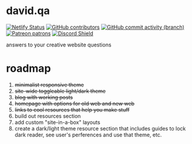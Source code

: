 # david.qa
[![Netlify Status](https://api.netlify.com/api/v1/badges/928a263a-3e20-435d-a043-b8d129e86422/deploy-status)](https://app.netlify.com/sites/davidqa/deploys)
[![GitHub contributors](https://img.shields.io/github/contributors/davidvkimball/blippi)](https://github.com/davidvkimball)
[![GitHub commit activity (branch)](https://img.shields.io/github/commit-activity/y/davidvkimball/davidqa/master)](https://github.com/davidvkimball/blippi/commits/master)
[![Patreon patrons](https://img.shields.io/badge/dynamic/json?color=%23e85b46&label=Patreon&query=data.attributes.patron_count&suffix=%20patrons&url=https%3A%2F%2Fwww.patreon.com%2Fapi%2Fcampaigns%2F154730)](https://patreon.com/davidvkimball)
[![Discord Shield](https://discordapp.com/api/guilds/267790395457536001/widget.png?style=shield)](https://discord.gg/melee)

answers to your creative website questions

# roadmap
1. ~~minimalist responsive theme~~
2. ~~site-wide toggleable light/dark theme~~
3. ~~blog with working posts~~
4. ~~homepage with options for old web and new web~~
5. ~~links to cool resources that help you make stuff~~
6. build out resources section
7. add custom "site-in-a-box" layouts
8. create a dark/light theme resource section that includes guides to lock dark reader, see user's perferences and use that theme, etc.
